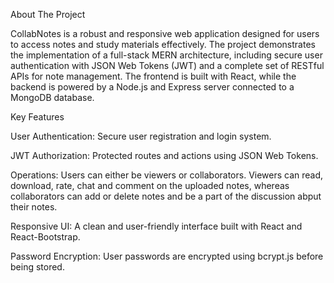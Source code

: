 About The Project


CollabNotes is a robust and responsive web application designed for users to access notes and study materials effectively. The project demonstrates the implementation of a full-stack MERN architecture, including secure user authentication with JSON Web Tokens (JWT) and a complete set of RESTful APIs for note management.
The frontend is built with React, while the backend is powered by a Node.js and Express server connected to a MongoDB database.


Key Features


User Authentication: Secure user registration and login system.

JWT Authorization: Protected routes and actions using JSON Web Tokens.

Operations: Users can either be viewers or collaborators. Viewers can read, download, rate, chat and comment on the uploaded notes, whereas collaborators can add or delete notes and be a part of the discussion abput their notes.

Responsive UI: A clean and user-friendly interface built with React and React-Bootstrap.

Password Encryption: User passwords are encrypted using bcrypt.js before being stored.
